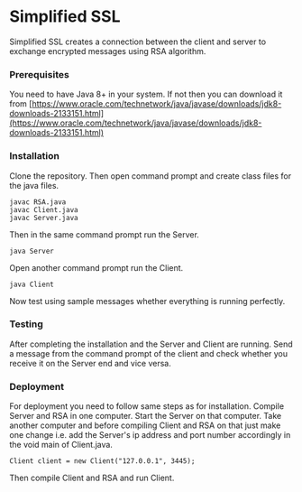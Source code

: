 # Simplified SSL

Simplified SSL creates a connection between the client and server to exchange encrypted messages using RSA algorithm.

### Prerequisites

You need to have Java 8+ in your system. If not then you can download it from
[https://www.oracle.com/technetwork/java/javase/downloads/jdk8-downloads-2133151.html](https://www.oracle.com/technetwork/java/javase/downloads/jdk8-downloads-2133151.html)

### Installation

Clone the repository. Then open command prompt and create class files for the java files.

    javac RSA.java
    javac Client.java
    javac Server.java
Then in the same command prompt run the Server.

    java Server
Open another command prompt run the Client.

    java Client
Now test using sample messages whether everything is running perfectly.

### Testing

After completing the installation and the Server and Client are running.
Send a message from the command prompt of the client and check whether you receive it on the Server end and vice versa.

### Deployment

For deployment you need to follow same steps as for installation. Compile Server and RSA in one computer. Start the Server on that computer. Take another computer and before compiling Client and RSA on that just make one change i.e. add the Server's ip address and port number accordingly in the void main of Client.java.

    Client client = new Client("127.0.0.1", 3445);
Then compile Client and RSA and run Client.
